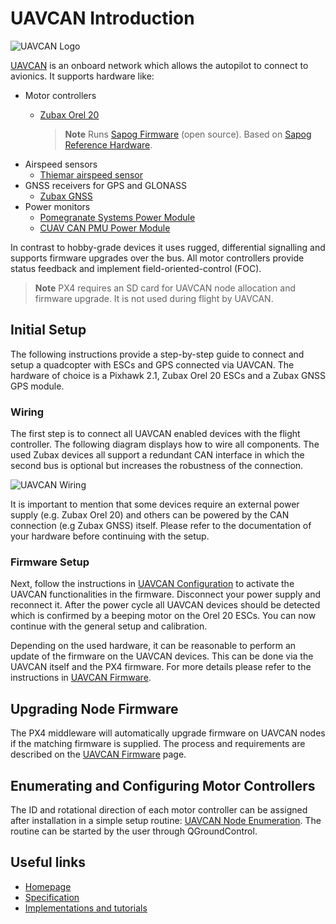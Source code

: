# UAVCAN Introduction

![UAVCAN Logo](../../assets/uavcan-logo-transparent.png)

[UAVCAN](http://uavcan.org) is an onboard network which allows the autopilot to connect to avionics.
It supports hardware like:

* Motor controllers
  * [Zubax Orel 20](https://zubax.com/product/zubax-orel-20)
  
    > **Note** Runs [Sapog Firmware](https://github.com/px4/sapog) (open source).
      Based on [Sapog Reference Hardware]( https://github.com/PX4/Hardware/tree/master/sapog_reference_hardware).
* Airspeed sensors
  * [Thiemar airspeed sensor](https://github.com/thiemar/airspeed)
* GNSS receivers for GPS and GLONASS
  * [Zubax GNSS](https://zubax.com/products/gnss_2)
* Power monitors
  * [Pomegranate Systems Power Module](http://docs.px4.io/master/en/power_module/pomegranate_systems_pm.html)
  * [CUAV CAN PMU Power Module](http://docs.px4.io/master/en/power_module/cuav_can_pmu.html)

In contrast to hobby-grade devices it uses rugged, differential signalling and supports firmware upgrades over the bus.
All motor controllers provide status feedback and implement field-oriented-control \(FOC\).

> **Note** PX4 requires an SD card for UAVCAN node allocation and firmware upgrade.
  It is not used during flight by UAVCAN.

## Initial Setup

The following instructions provide a step-by-step guide to connect and setup a quadcopter with ESCs and GPS connected via UAVCAN.
The hardware of choice is a Pixhawk 2.1, Zubax Orel 20 ESCs and a Zubax GNSS GPS module.

### Wiring

The first step is to connect all UAVCAN enabled devices with the flight controller.
The following diagram displays how to wire all components.
The used Zubax devices all support a redundant CAN interface in which the second bus is optional but increases the robustness of the connection.

![UAVCAN Wiring](../../assets/UAVCAN_wiring.png)

It is important to mention that some devices require an external power supply \(e.g. Zubax Orel 20\) and others can be powered by the CAN connection \(e.g Zubax GNSS\) itself.
Please refer to the documentation of your hardware before continuing with the setup.

### Firmware Setup

Next, follow the instructions in [UAVCAN Configuration](../uavcan/node_enumeration.md) to activate the UAVCAN functionalities in the firmware.
Disconnect your power supply and reconnect it.
After the power cycle all UAVCAN devices should be detected which is confirmed by a beeping motor on the Orel 20 ESCs.
You can now continue with the general setup and calibration.

Depending on the used hardware, it can be reasonable to perform an update of the firmware on the UAVCAN devices.
This can be done via the UAVCAN itself and the PX4 firmware.
For more details please refer to the instructions in [UAVCAN Firmware](../uavcan/node_firmware.md).

## Upgrading Node Firmware

The PX4 middleware will automatically upgrade firmware on UAVCAN nodes if the matching firmware is supplied. The process and requirements are described on the [UAVCAN Firmware](../uavcan/node_firmware.md) page.

## Enumerating and Configuring Motor Controllers

The ID and rotational direction of each motor controller can be assigned after installation in a simple setup routine: [UAVCAN Node Enumeration](../uavcan/node_enumeration.md).
The routine can be started by the user through QGroundControl.

## Useful links

* [Homepage](http://uavcan.org)
* [Specification](https://uavcan.org/specification/)
* [Implementations and tutorials](http://uavcan.org/Implementations)



